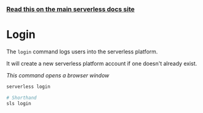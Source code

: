 <!--
title: Serverless Framework Commands - Login
menuText: login
menuOrder: 11
description: Login to the serverless platform
layout: Doc
-->

<!-- DOCS-SITE-LINK:START automatically generated  -->
### [Read this on the main serverless docs site](https://www.serverless.com/framework/docs/platform/commands/login)
<!-- DOCS-SITE-LINK:END -->

# Login

The `login` command logs users into the serverless platform.

It will create a new serverless platform account if one doesn't already exist.

*This command opens a browser window*

```bash
serverless login

# Shorthand
sls login
```
